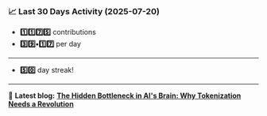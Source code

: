 <!--START_STATS-->
### 📈 Last 30 Days Activity (2025-07-20)  
- **1️⃣1️⃣7️⃣5️⃣** contributions  
- **3️⃣9️⃣•1️⃣7️⃣** per day
---
- **5️⃣0️⃣** day streak!
---
📝 **Latest blog:** [**The Hidden Bottleneck in AI's Brain: Why Tokenization Needs a Revolution**](https://andriak.com/blog/tokenization-revolution)
<!--END_STATS-->
